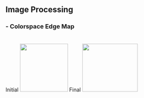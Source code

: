 ## Image Processing
### - Colorspace Edge Map <br><br> 
Initial  <img src="https://github.com/shvm-k/Image_Processing/assets/96217047/78d95df7-57ef-4389-9ee2-dd56506c66d1" width="130" height="130" />        Final <img src="https://github.com/shvm-k/Image_Processing/assets/96217047/9696f7d2-7000-46a3-b5a3-dc6e0847e076" width="150" height="130" /> 
